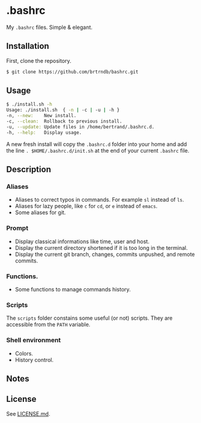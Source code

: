 # .bashrc

My `.bashrc` files. Simple & elegant.

## Installation

First, clone the repository.

```sh
$ git clone https://github.com/brtrndb/bashrc.git
```

## Usage

```sh
$ ./install.sh -h
Usage: ./install.sh  { -n | -c | -u | -h }
-n, --new:    New install.
-c, --clean:  Rollback to previous install.
-u, --update: Update files in /home/bertrand/.bashrc.d.
-h, --help:   Display usage.
```

A new fresh install will copy the `.bashrc.d` folder into your home and add the line `. $HOME/.bashrc.d/init.sh` at the end of your current `.bashrc` file.

## Description

### Aliases

- Aliases to correct typos in commands. For example `sl` instead of `ls`.
- Aliases for lazy people, like `c` for `cd`, or `e` instead of `emacs`.
- Some aliases for git.

### Prompt

- Display classical informations like time, user and host.
- Display the current directory shortened if it is too long in the terminal.
- Display the current git branch, changes, commits unpushed, and remote commits.

### Functions.

- Some functions to manage commands history.

### Scripts

The `scripts` folder constains some useful (or not) scripts. They are accessible from the `PATH` variable.

### Shell environment

- Colors.
- History control.

## Notes

## License

See [LICENSE.md](./LICENSE.md).
